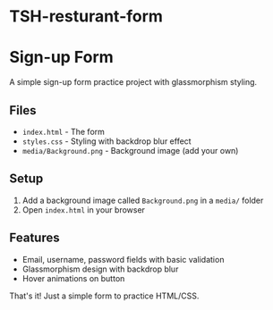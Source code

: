 # TSH-resturant-form

# Sign-up Form

A simple sign-up form practice project with glassmorphism styling.

## Files
- `index.html` - The form
- `styles.css` - Styling with backdrop blur effect
- `media/Background.png` - Background image (add your own)

## Setup
1. Add a background image called `Background.png` in a `media/` folder
2. Open `index.html` in your browser

## Features
- Email, username, password fields with basic validation
- Glassmorphism design with backdrop blur
- Hover animations on button

That's it! Just a simple form to practice HTML/CSS.

